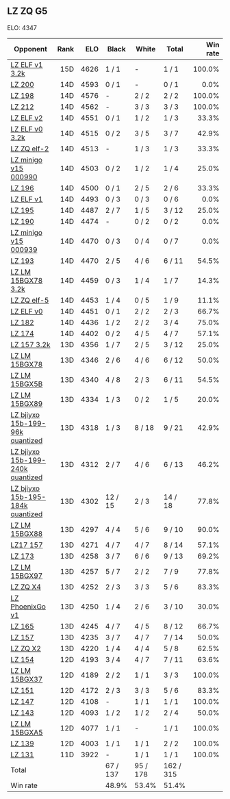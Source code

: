 ## LZ ZQ G5 ##

ELO: 4347

Opponent | Rank | ELO | Black | White | Total | Win rate
---------|-----:|----:|-------|-------|-------|-------:
[LZ ELF v1 3.2k](LZ%20ELF%20v1%203.2k.md) | 15D | 4626 | 1 / 1 | - | 1 / 1 | 100.0%
[LZ 200](LZ%20200.md) | 14D | 4593 | 0 / 1 | - | 0 / 1 | 0.0%
[LZ 198](LZ%20198.md) | 14D | 4576 | - | 2 / 2 | 2 / 2 | 100.0%
[LZ 212](LZ%20212.md) | 14D | 4562 | - | 3 / 3 | 3 / 3 | 100.0%
[LZ ELF v2](LZ%20ELF%20v2.md) | 14D | 4551 | 0 / 1 | 1 / 2 | 1 / 3 | 33.3%
[LZ ELF v0 3.2k](LZ%20ELF%20v0%203.2k.md) | 14D | 4515 | 0 / 2 | 3 / 5 | 3 / 7 | 42.9%
[LZ ZQ elf-2](LZ%20ZQ%20elf-2.md) | 14D | 4513 | - | 1 / 3 | 1 / 3 | 33.3%
[LZ minigo v15 000990](LZ%20minigo%20v15%20000990.md) | 14D | 4503 | 0 / 2 | 1 / 2 | 1 / 4 | 25.0%
[LZ 196](LZ%20196.md) | 14D | 4500 | 0 / 1 | 2 / 5 | 2 / 6 | 33.3%
[LZ ELF v1](LZ%20ELF%20v1.md) | 14D | 4493 | 0 / 3 | 0 / 3 | 0 / 6 | 0.0%
[LZ 195](LZ%20195.md) | 14D | 4487 | 2 / 7 | 1 / 5 | 3 / 12 | 25.0%
[LZ 190](LZ%20190.md) | 14D | 4474 | - | 0 / 2 | 0 / 2 | 0.0%
[LZ minigo v15 000939](LZ%20minigo%20v15%20000939.md) | 14D | 4470 | 0 / 3 | 0 / 4 | 0 / 7 | 0.0%
[LZ 193](LZ%20193.md) | 14D | 4470 | 2 / 5 | 4 / 6 | 6 / 11 | 54.5%
[LZ LM 15BGX78 3.2k](LZ%20LM%2015BGX78%203.2k.md) | 14D | 4459 | 0 / 3 | 1 / 4 | 1 / 7 | 14.3%
[LZ ZQ elf-5](LZ%20ZQ%20elf-5.md) | 14D | 4453 | 1 / 4 | 0 / 5 | 1 / 9 | 11.1%
[LZ ELF v0](LZ%20ELF%20v0.md) | 14D | 4451 | 0 / 1 | 2 / 2 | 2 / 3 | 66.7%
[LZ 182](LZ%20182.md) | 14D | 4436 | 1 / 2 | 2 / 2 | 3 / 4 | 75.0%
[LZ 174](LZ%20174.md) | 14D | 4402 | 0 / 2 | 4 / 5 | 4 / 7 | 57.1%
[LZ 157 3.2k](LZ%20157%203.2k.md) | 13D | 4356 | 1 / 7 | 2 / 5 | 3 / 12 | 25.0%
[LZ LM 15BGX78](LZ%20LM%2015BGX78.md) | 13D | 4346 | 2 / 6 | 4 / 6 | 6 / 12 | 50.0%
[LZ LM 15BGX5B](LZ%20LM%2015BGX5B.md) | 13D | 4340 | 4 / 8 | 2 / 3 | 6 / 11 | 54.5%
[LZ LM 15BGX89](LZ%20LM%2015BGX89.md) | 13D | 4334 | 1 / 3 | 0 / 2 | 1 / 5 | 20.0%
[LZ bjiyxo 15b-199-96k quantized](LZ%20bjiyxo%2015b-199-96k%20quantized.md) | 13D | 4318 | 1 / 3 | 8 / 18 | 9 / 21 | 42.9%
[LZ bjiyxo 15b-199-240k quantized](LZ%20bjiyxo%2015b-199-240k%20quantized.md) | 13D | 4312 | 2 / 7 | 4 / 6 | 6 / 13 | 46.2%
[LZ bjiyxo 15b-195-184k quantized](LZ%20bjiyxo%2015b-195-184k%20quantized.md) | 13D | 4302 | 12 / 15 | 2 / 3 | 14 / 18 | 77.8%
[LZ LM 15BGX88](LZ%20LM%2015BGX88.md) | 13D | 4297 | 4 / 4 | 5 / 6 | 9 / 10 | 90.0%
[LZ17 157](LZ17%20157.md) | 13D | 4271 | 4 / 7 | 4 / 7 | 8 / 14 | 57.1%
[LZ 173](LZ%20173.md) | 13D | 4258 | 3 / 7 | 6 / 6 | 9 / 13 | 69.2%
[LZ LM 15BGX97](LZ%20LM%2015BGX97.md) | 13D | 4257 | 5 / 7 | 2 / 2 | 7 / 9 | 77.8%
[LZ ZQ X4](LZ%20ZQ%20X4.md) | 13D | 4252 | 2 / 3 | 3 / 3 | 5 / 6 | 83.3%
[LZ PhoenixGo v1](LZ%20PhoenixGo%20v1.md) | 13D | 4250 | 1 / 4 | 2 / 6 | 3 / 10 | 30.0%
[LZ 165](LZ%20165.md) | 13D | 4245 | 4 / 7 | 4 / 5 | 8 / 12 | 66.7%
[LZ 157](LZ%20157.md) | 13D | 4235 | 3 / 7 | 4 / 7 | 7 / 14 | 50.0%
[LZ ZQ X2](LZ%20ZQ%20X2.md) | 13D | 4220 | 1 / 4 | 4 / 4 | 5 / 8 | 62.5%
[LZ 154](LZ%20154.md) | 12D | 4193 | 3 / 4 | 4 / 7 | 7 / 11 | 63.6%
[LZ LM 15BGX37](LZ%20LM%2015BGX37.md) | 12D | 4189 | 2 / 2 | 1 / 1 | 3 / 3 | 100.0%
[LZ 151](LZ%20151.md) | 12D | 4172 | 2 / 3 | 3 / 3 | 5 / 6 | 83.3%
[LZ 147](LZ%20147.md) | 12D | 4108 | - | 1 / 1 | 1 / 1 | 100.0%
[LZ 143](LZ%20143.md) | 12D | 4093 | 1 / 2 | 1 / 2 | 2 / 4 | 50.0%
[LZ LM 15BGXA5](LZ%20LM%2015BGXA5.md) | 12D | 4077 | 1 / 1 | - | 1 / 1 | 100.0%
[LZ 139](LZ%20139.md) | 12D | 4003 | 1 / 1 | 1 / 1 | 2 / 2 | 100.0%
[LZ 131](LZ%20131.md) | 11D | 3922 | - | 1 / 1 | 1 / 1 | 100.0%
Total | | | 67 / 137 | 95 / 178 | 162 / 315 | 
Win rate| | | 48.9% | 53.4% | 51.4% | 
